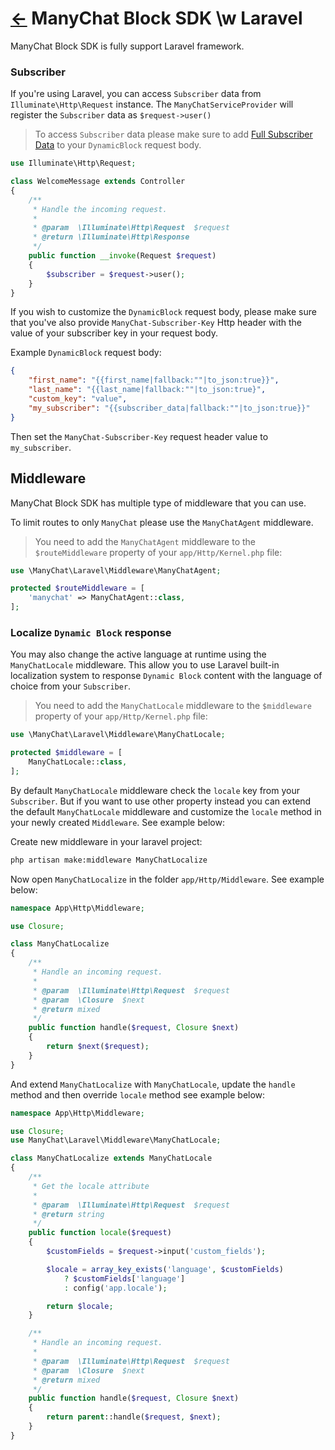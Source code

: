 # [←](README.md) ManyChat Block SDK \w Laravel
ManyChat Block SDK is fully support Laravel framework.

### Subscriber
If you're using Laravel, you can access `Subscriber` data from `Illuminate\Http\Request` instance.
The `ManyChatServiceProvider` will register the `Subscriber` data as `$request->user()`

> To access `Subscriber` data please make sure to add [Full Subscriber Data](FullSubscriberData.md) to your `DynamicBlock` request body.

```php
use Illuminate\Http\Request;

class WelcomeMessage extends Controller
{
    /**
     * Handle the incoming request.
     *
     * @param  \Illuminate\Http\Request  $request
     * @return \Illuminate\Http\Response
     */
    public function __invoke(Request $request)
    {
        $subscriber = $request->user();
    }
}
```

If you wish to customize the `DynamicBlock` request body, please make sure that you've also provide `ManyChat-Subscriber-Key` Http header with the value of your subscriber key in your request body.

Example `DynamicBlock` request body:
```json
{
    "first_name": "{{first_name|fallback:""|to_json:true}}",
    "last_name": "{{last_name|fallback:""|to_json:true}",
    "custom_key": "value",
    "my_subscriber": "{{subscriber_data|fallback:""|to_json:true}}"
}
```

Then set the `ManyChat-Subscriber-Key` request header value to `my_subscriber`.

## Middleware
ManyChat Block SDK has multiple type of middleware that you can use.

To limit routes to only `ManyChat` please use the `ManyChatAgent` middleware.

> You need to add the `ManyChatAgent` middleware to the `$routeMiddleware` property of your `app/Http/Kernel.php` file:

```php
use \ManyChat\Laravel\Middleware\ManyChatAgent;

protected $routeMiddleware = [
    'manychat' => ManyChatAgent::class,
];
```

### Localize `Dynamic Block` response
You may also change the active language at runtime using the `ManyChatLocale` middleware. This allow you to use Laravel built-in localization system to response `Dynamic Block` content with the language of choice from your `Subscriber`.

> You need to add the `ManyChatLocale` middleware to the `$middleware` property of your `app/Http/Kernel.php` file:

```php
use \ManyChat\Laravel\Middleware\ManyChatLocale;

protected $middleware = [
    ManyChatLocale::class,
];
```

By default `ManyChatLocale` middleware check the `locale` key from your `Subscriber`. But if you want to use other property instead you can extend the default `ManyChatLocale` middleware and customize the `locale` method in your newly created `Middleware`. See example below:

Create new middleware in your laravel project:

```sh
php artisan make:middleware ManyChatLocalize
```

Now open `ManyChatLocalize` in the folder `app/Http/Middleware`. See example below:

```php
namespace App\Http\Middleware;

use Closure;

class ManyChatLocalize
{
    /**
     * Handle an incoming request.
     *
     * @param  \Illuminate\Http\Request  $request
     * @param  \Closure  $next
     * @return mixed
     */
    public function handle($request, Closure $next)
    {
        return $next($request);
    }
}
```

And extend `ManyChatLocalize` with `ManyChatLocale`, update the `handle` method and then override `locale` method see example below:

```php
namespace App\Http\Middleware;

use Closure;
use ManyChat\Laravel\Middleware\ManyChatLocale;

class ManyChatLocalize extends ManyChatLocale
{
    /**
     * Get the locale attribute
     *
     * @param  \Illuminate\Http\Request  $request
     * @return string
     */
    public function locale($request)
    {
        $customFields = $request->input('custom_fields');

        $locale = array_key_exists('language', $customFields)
            ? $customFields['language']
            : config('app.locale');

        return $locale;
    }

    /**
     * Handle an incoming request.
     *
     * @param  \Illuminate\Http\Request  $request
     * @param  \Closure  $next
     * @return mixed
     */
    public function handle($request, Closure $next)
    {
        return parent::handle($request, $next);
    }
}
```

